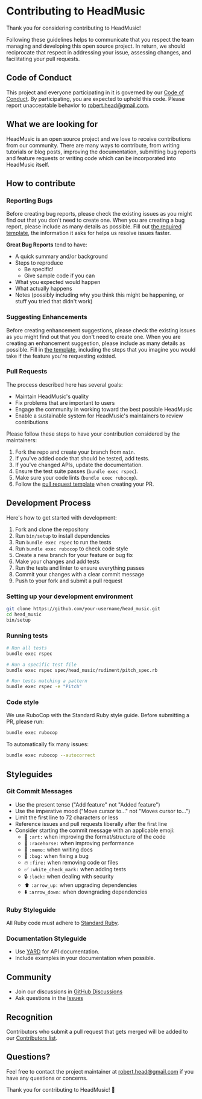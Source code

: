 # Contributing to HeadMusic

Thank you for considering contributing to HeadMusic!

Following these guidelines helps to communicate that you respect the team managing and developing this open source project. In return, we should reciprocate that respect in addressing your issue, assessing changes, and facilitating your pull requests.

## Code of Conduct

This project and everyone participating in it is governed by our [Code of Conduct](CODE_OF_CONDUCT.md). By participating, you are expected to uphold this code. Please report unacceptable behavior to [robert.head@gmail.com](mailto:robert.head@gmail.com).

## What we are looking for

HeadMusic is an open source project and we love to receive contributions from our community. There are many ways to contribute, from writing tutorials or blog posts, improving the documentation, submitting bug reports and feature requests or writing code which can be incorporated into HeadMusic itself.

## How to contribute

### Reporting Bugs

Before creating bug reports, please check the existing issues as you might find out that you don't need to create one. When you are creating a bug report, please include as many details as possible. Fill out [the required template](.github/ISSUE_TEMPLATE/bug_report.md), the information it asks for helps us resolve issues faster.

**Great Bug Reports** tend to have:

- A quick summary and/or background
- Steps to reproduce
  - Be specific!
  - Give sample code if you can
- What you expected would happen
- What actually happens
- Notes (possibly including why you think this might be happening, or stuff you tried that didn't work)

### Suggesting Enhancements

Before creating enhancement suggestions, please check the existing issues as you might find out that you don't need to create one. When you are creating an enhancement suggestion, please include as many details as possible. Fill in [the template](.github/ISSUE_TEMPLATE/feature_request.md), including the steps that you imagine you would take if the feature you're requesting existed.

### Pull Requests

The process described here has several goals:

- Maintain HeadMusic's quality
- Fix problems that are important to users
- Engage the community in working toward the best possible HeadMusic
- Enable a sustainable system for HeadMusic's maintainers to review contributions

Please follow these steps to have your contribution considered by the maintainers:

1. Fork the repo and create your branch from `main`.
2. If you've added code that should be tested, add tests.
3. If you've changed APIs, update the documentation.
4. Ensure the test suite passes (`bundle exec rspec`).
5. Make sure your code lints (`bundle exec rubocop`).
6. Follow the [pull request template](.github/pull_request_template.md) when creating your PR.

## Development Process

Here's how to get started with development:

1. Fork and clone the repository
2. Run `bin/setup` to install dependencies
3. Run `bundle exec rspec` to run the tests
4. Run `bundle exec rubocop` to check code style
5. Create a new branch for your feature or bug fix
6. Make your changes and add tests
7. Run the tests and linter to ensure everything passes
8. Commit your changes with a clear commit message
9. Push to your fork and submit a pull request

### Setting up your development environment

```bash
git clone https://github.com/your-username/head_music.git
cd head_music
bin/setup
```

### Running tests

```bash
# Run all tests
bundle exec rspec

# Run a specific test file
bundle exec rspec spec/head_music/rudiment/pitch_spec.rb

# Run tests matching a pattern
bundle exec rspec -e "Pitch"
```

### Code style

We use RuboCop with the Standard Ruby style guide. Before submitting a PR, please run:

```bash
bundle exec rubocop
```

To automatically fix many issues:

```bash
bundle exec rubocop --autocorrect
```

## Styleguides

### Git Commit Messages

- Use the present tense ("Add feature" not "Added feature")
- Use the imperative mood ("Move cursor to..." not "Moves cursor to...")
- Limit the first line to 72 characters or less
- Reference issues and pull requests liberally after the first line
- Consider starting the commit message with an applicable emoji:
    - 🎨 `:art:` when improving the format/structure of the code
    - 🐎 `:racehorse:` when improving performance
    - 📝 `:memo:` when writing docs
    - 🐛 `:bug:` when fixing a bug
    - 🔥 `:fire:` when removing code or files
    - ✅ `:white_check_mark:` when adding tests
    - 🔒 `:lock:` when dealing with security
    - ⬆️ `:arrow_up:` when upgrading dependencies
    - ⬇️ `:arrow_down:` when downgrading dependencies

### Ruby Styleguide

All Ruby code must adhere to [Standard Ruby](https://github.com/testdouble/standard).

### Documentation Styleguide

- Use [YARD](https://yardoc.org/) for API documentation.
- Include examples in your documentation when possible.

## Community

- Join our discussions in [GitHub Discussions](https://github.com/roberthead/head_music/discussions)
- Ask questions in the [Issues](https://github.com/roberthead/head_music/issues)

## Recognition

Contributors who submit a pull request that gets merged will be added to our [Contributors list](https://github.com/roberthead/head_music/graphs/contributors).

## Questions?

Feel free to contact the project maintainer at [robert.head@gmail.com](mailto:robert.head@gmail.com) if you have any questions or concerns.

Thank you for contributing to HeadMusic! 🎵
